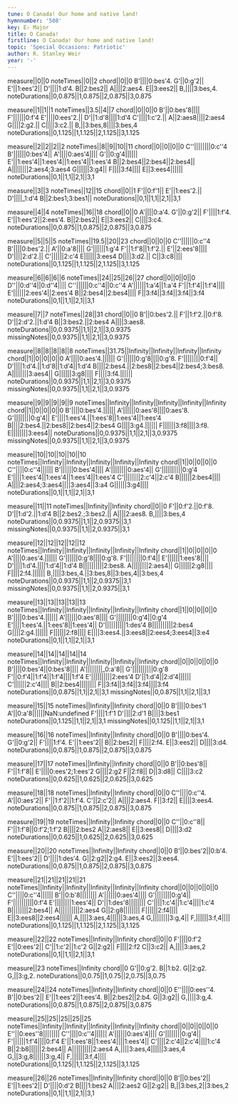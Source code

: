 ```yaml
---
tune: O Canada! Our home and native land!
hymnnumber: '508'
key: E♭ Major
title: O Canada!
firstline: O Canada! Our home and native land!
topic: 'Special Occasions: Patriotic'
author: R. Stanley Weir
year: '-'
---
```

measure||0||0
noteTimes||0||2
chord||0||0
B'||||0:bes'4.
G'||0:g'2||
E'||1:ees'2||
D'||||1:d'4.
B||2:bes2||
A||||2:aes4.
E||3:ees2||
B,||||3:bes,4.
noteDurations||0,0.875||1,0.875||2,0.875||3,0.875

measure||1||1||1
noteTimes||3.5||4||7
chord||0||0||0
B'||0:bes'8||||
F'||||||0:f'4
E'||||0:ees'2.||
D'||1:d'8||||1:d'4
C'||||1:c'2.||
A||2:aes8||||2:aes4
G||||2:g2.||
C||||3:c2.||
B,||3:bes,8||||3:bes,4
noteDurations||0,1.125||1,1.125||2,1.125||3,1.125

measure||2||2||2||2
noteTimes||8||9||10||11
chord||0||0||0||0
C''||||||||0:c''4
B'||||||0:bes'4||
A'||||0:aes'4||||
G'||0:g'4||||||
E'||1:ees'4||1:ees'4||1:ees'4||1:ees'4
B||2:bes4||2:bes4||2:bes4||
A||||||||2:aes4;3:aes4
G||||||3:g4||
F||||3:f4||||
E||3:ees4||||||
noteDurations||0,1||1,1||2,1||3,1

measure||3||3
noteTimes||12||15
chord||0||1
F'||0:f'1||
E'||1:ees'2.||
D'||||_1:d'4
B||2:bes1;3:bes1||
noteDurations||0,1||1,1||2,1||3,1

measure||4||4
noteTimes||16||18
chord||0||0
A'||||0:a'4.
G'||0:g'2||
F'||||1:f'4.
E'||1:ees'2||2:ees'4.
B||2:bes2||
E||3:ees2||
C||||3:c4.
noteDurations||0,0.875||1,0.875||2,0.875||3,0.875

measure||5||5||5
noteTimes||19.5||20||23
chord||0||0||0
C''||||||0:c''4
B'||||0:bes'2.||
A'||0:a'8||||
G'||||||1:g'4
F'||1:f'8||1:f'2.||
E'||2:ees'8||||
D'||||2:d'2.||
C'||||||2:c'4
E||||||3:ees4
D||||3:d2.||
C||3:c8||||
noteDurations||0,1.125||1,1.125||2,1.125||3,1.125

measure||6||6||6||6
noteTimes||24||25||26||27
chord||0||0||0||0
D''||0:d''4||0:d''4||||
C''||||||0:c''4||0:c''4
A'||||||1:a'4||1:a'4
F'||1:f'4||1:f'4||||
E'||||||2:ees'4||2:ees'4
B||2:bes4||2:bes4||||
F||3:f4||3:f4||3:f4||3:f4
noteDurations||0,1||1,1||2,1||3,1

measure||7||7
noteTimes||28||31
chord||0||0
B'||0:bes'2.||
F'||1:f'2.||0:f'8.
D'||2:d'2.||1:d'4
B||3:bes2.||2:bes4
A||||3:aes8.
noteDurations||0,0.9375||1,1||2,1||3,0.9375
missingNotes||0,0.9375||1,1||2,1||3,0.9375

measure||8||8||8||8||8
noteTimes||31.75||Infinity||Infinity||Infinity||Infinity
chord||1||0||0||0||0
A'||||0:aes'4.||||||
G'||||||0:g'8||||0:g'8.
F'||||||||0:f'4||
D'||||1:d'4.||1:d'8||1:d'4||1:d'4
B||||2:bes4.||2:bes8||2:bes4||2:bes4;3:bes8.
A||||||||3:aes4||
G||||||3:g8||||
F||||3:f4.||||||
noteDurations||0,0.9375||1,1||2,1||3,0.9375
missingNotes||0,0.9375||1,1||2,1||3,0.9375

measure||9||9||9||9||9
noteTimes||Infinity||Infinity||Infinity||Infinity||Infinity
chord||1||0||0||0||0
B'||||0:bes'4.||||||
A'||||||0:aes'8||||0:aes'8.
G'||||||||0:g'4||
E'||||1:ees'4.||1:ees'8||1:ees'4||1:ees'4
B||||2:bes4.||2:bes8||2:bes4||2:bes4
G||||3:g4.||||||
F||||||3:f8||||3:f8.
E||||||||3:ees4||
noteDurations||0,0.9375||1,1||2,1||3,0.9375
missingNotes||0,0.9375||1,1||2,1||3,0.9375

measure||10||10||10||10||10
noteTimes||Infinity||Infinity||Infinity||Infinity||Infinity
chord||1||0||0||0||0
C''||||0:c''4||||||
B'||||||0:bes'4||||
A'||||||||0:aes'4||
G'||||||||||0:g'4
E'||||1:ees'4||1:ees'4||1:ees'4||1:ees'4
C'||||||||2:c'4||2:c'4
B||||||2:bes4||||
A||||2:aes4;3:aes4||||3:aes4||3:a4
G||||||3:g4||||
noteDurations||0,1||1,1||2,1||3,1

measure||11||11
noteTimes||Infinity||Infinity
chord||0||0
F'||0:f'2.||0:f'8.
D'||1:d'2.||1:d'4
B||2:bes2.;3:bes2.||
A||||2:aes8.
B,||||3:bes,4
noteDurations||0,0.9375||1,1||2,0.9375||3,1
missingNotes||0,0.9375||1,1||2,0.9375||3,1

measure||12||12||12||12||12
noteTimes||Infinity||Infinity||Infinity||Infinity||Infinity
chord||1||0||0||0||0
A'||||0:aes'4.||||||
G'||||||0:g'8||||0:g'8.
F'||||||||0:f'4||
E'||||||1:ees'8||||
D'||||1:d'4.||||1:d'4||1:d'4
B||||||||||2:bes8.
A||||||||2:aes4||
G||||||2:g8||||
F||||2:f4.||||||
B,||||3:bes,4.||3:bes,8||3:bes,4||3:bes,4
noteDurations||0,0.9375||1,1||2,0.9375||3,1
missingNotes||0,0.9375||1,1||2,0.9375||3,1

measure||13||13||13||13||13
noteTimes||Infinity||Infinity||Infinity||Infinity||Infinity
chord||1||0||0||0||0
B'||||0:bes'4.||||||
A'||||||0:aes'8||||
G'||||||||0:g'4||0:g'4
E'||||1:ees'4.||1:ees'8||1:ees'4||
D'||||||||||1:des'4
B||||||||||2:bes4
G||||2:g4.||||||
F||||||2:f8||||
E||||3:ees4.||3:ees8||2:ees4;3:ees4||3:e4
noteDurations||0,1||1,1||2,1||3,1

measure||14||14||14||14||14
noteTimes||Infinity||Infinity||Infinity||Infinity||Infinity
chord||0||0||0||0||0
B'||||0:bes'4||0:bes'8||||
A'||||||||_0:a'8||
G'||||||||||0:g'8
F'||0:f'4||1:f'4||1:f'4||||1:f'4
E'||||||||||2:ees'4
D'||1:d'4||2:d'4||||||
C'||||||2:c'4||||
B||2:bes4||||||||
F||3:f4||3:f4||3:f4||||3:f4
noteDurations||0,0.875||1,1||2,1||3,1
missingNotes||0,0.875||1,1||2,1||3,1

measure||15||15
noteTimes||Infinity||Infinity
chord||0||0
B'||||0:bes'1
A'||0:a'8||||||NaN:undefined
F'||||1:f'1
D'||||2:d'1
B||||3:bes1
noteDurations||0,1.125||1,1||2,1||3,1
missingNotes||0,1.125||1,1||2,1||3,1

measure||16||16
noteTimes||Infinity||Infinity
chord||0||0
B'||||0:bes'4.
G'||0:g'2||
F'||||1:f'4.
E'||1:ees'2||
B||2:bes2||
F||||2:f4.
E||3:ees2||
D||||3:d4.
noteDurations||0,0.875||1,0.875||2,0.875||3,0.875

measure||17||17
noteTimes||Infinity||Infinity
chord||0||0
B'||0:bes'8||
F'||1:f'8||
E'||||0:ees'2;1:ees'2
G||||2:g2
F||2:f8||
D||3:d8||
C||||3:c2
noteDurations||0,0.625||1,0.625||2,0.625||3,0.625

measure||18||18
noteTimes||Infinity||Infinity
chord||0||0
C''||||0:c''4.
A'||0:aes'2||
F'||1:f'2||1:f'4.
C'||2:c'2||
A||||2:aes4.
F||3:f2||
E||||3:ees4.
noteDurations||0,0.875||1,0.875||2,0.875||3,0.875

measure||19||19
noteTimes||Infinity||Infinity
chord||0||0
C''||0:c''8||
F'||1:f'8||0:f'2;1:f'2
B||||2:bes2
A||2:aes8||
E||3:ees8||
D||||3:d2
noteDurations||0,0.625||1,0.625||2,0.625||3,0.625

measure||20||20
noteTimes||Infinity||Infinity
chord||0||0
B'||0:bes'2||0:b'4.
E'||1:ees'2||
D'||||1:des'4.
G||2:g2||2:g4.
E||3:ees2||3:ees4.
noteDurations||0,0.875||1,0.875||2,0.875||3,0.875

measure||21||21||21||21||21
noteTimes||Infinity||Infinity||Infinity||Infinity||Infinity
chord||0||0||0||0||0
C''||||0:c''4||||||
B'||0:b'8||||||||
A'||||||0:aes'4||||
G'||||||||0:g'4||
F'||||||||||0:f'4
E'||||||||1:ees'4||
D'||1:des'8||||||||
C'||||1:c'4||1:c'4||||1:c'4
B||||||||2:bes4||
A||||||||||2:aes4
G||2:g8||||||||
F||||||2:f4||||
E||3:ees8||2:ees4||||||
A,||||3:aes,4||||||3:aes,4
G,||||||||3:g,4||
F,||||||3:f,4||||
noteDurations||0,1.125||1,1.125||2,1.125||3,1.125

measure||22||22
noteTimes||Infinity||Infinity
chord||0||0
F'||||0:f'2
E'||0:ees'2||
C'||1:c'2||1:c'2
G||2:g2||
F||||2:f2
C||3:c2||
A,||||3:aes,2
noteDurations||0,1||1,1||2,1||3,1

measure||23
noteTimes||Infinity
chord||0
G'||0:g'2.
B||1:b2.
G||2:g2.
G,||3:g,2.
noteDurations||0,0.75||1,0.75||2,0.75||3,0.75

measure||24||24
noteTimes||Infinity||Infinity
chord||0||0
E''||||0:ees''4.
B'||0:bes'2||
E'||1:ees'2||1:ees'4.
B||2:bes2||2:b4.
G||3:g2||
G,||||3:g,4.
noteDurations||0,0.875||1,0.875||2,0.875||3,0.875

measure||25||25||25||25||25
noteTimes||Infinity||Infinity||Infinity||Infinity||Infinity
chord||0||0||0||0||0
E''||0:ees''8||||||||
C''||||0:c''4||||||
A'||||||0:aes'4||||
G'||||||||0:g'4||
F'||||||1:f'4||||0:f'4
E'||1:ees'8||1:ees'4||||1:ees'4||
C'||||2:c'4||2:c'4||||1:c'4
B||2:b8||||||2:bes4||
A||||||||||2:aes4
A,||||3:aes,4||||||3:aes,4
G,||3:g,8||||||3:g,4||
F,||||||3:f,4||||
noteDurations||0,1.125||1,1.125||2,1.125||3,1.125

measure||26||26
noteTimes||Infinity||Infinity
chord||0||0
B'||0:bes'2||
E'||1:ees'2||
D'||||0:d'2
B||||1:bes2
A||||2:aes2
G||2:g2||
B,||3:bes,2||3:bes,2
noteDurations||0,1||1,1||2,1||3,1

